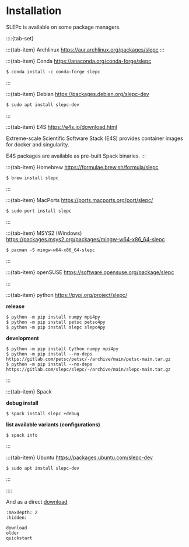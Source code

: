 # Installation

SLEPc is available on some package managers.

::::{tab-set}

:::{tab-item} Archlinux
<https://aur.archlinux.org/packages/slepc>
:::

:::{tab-item} Conda
<https://anaconda.org/conda-forge/slepc>

    $ conda install -c conda-forge slepc
:::

:::{tab-item} Debian
<https://packages.debian.org/slepc-dev>

    $ sudo apt install slepc-dev
:::

:::{tab-item} E4S
<https://e4s.io/download.html>

Extreme-scale Scientific Software Stack (E4S) provides container images for docker and singularity.

E4S packages are available as pre-built Spack binaries.
:::

:::{tab-item} Homebrew
<https://formulae.brew.sh/formula/slepc>

    $ brew install slepc
:::

:::{tab-item} MacPorts
<https://ports.macports.org/port/slepc/>

    $ sudo port install slepc
:::

:::{tab-item} MSYS2 (Windows)
<https://packages.msys2.org/packages/mingw-w64-x86_64-slepc>

    $ pacman -S mingw-w64-x86_64-slepc
:::

:::{tab-item} openSUSE
<https://software.opensuse.org/package/slepc>

:::

:::{tab-item} python
<https://pypi.org/project/slepc/>

**release**

    $ python -m pip install numpy mpi4py
    $ python -m pip install petsc petsc4py
    $ python -m pip install slepc slepc4py

**development**

    $ python -m pip install Cython numpy mpi4py
    $ python -m pip install --no-deps https://gitlab.com/petsc/petsc/-/archive/main/petsc-main.tar.gz
    $ python -m pip install --no-deps https://gitlab.com/slepc/slepc/-/archive/main/slepc-main.tar.gz
:::

:::{tab-item} Spack

**debug install**

    $ spack install slepc +debug

**list available variants (configurations)**

    $ spack info
:::

:::{tab-item} Ubuntu
 <https://packages.ubuntu.com/slepc-dev>

    $ sudo apt install slepc-dev
:::

::::

And as a direct [download](download)

```{toctree}
:maxdepth: 2
:hidden:

download
older
quickstart
```
